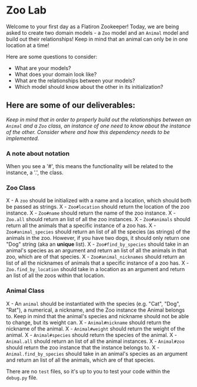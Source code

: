 # Zoo Lab

Welcome to your first day as a Flatiron Zookeeper!
Today, we are being asked to create two domain models - a `Zoo` model and an `Animal` model and build out their relationships! Keep in mind that an animal can only be in one location at a time!

Here are some questions to consider:

* What are your models?
* What does your domain look like?
* What are the relationships between your models? 
* Which model should know about the other in its initialization?

## Here are some of our deliverables:

_Keep in mind that in order to properly build out the relationships between an `Animal` and a `Zoo` class, an instance of one need to know about the instance of the other. Consider where and how this dependency needs to be implemented._

### A note about notation
When you see a '#', this means the functionality will be related to the instance, a '.', the class. 

### Zoo Class
X - A `zoo` should be initialized with a name and a location, which should both be passed as strings.
X - `Zoo#location` should return the location of the zoo instance.
X - `Zoo#name` should return the name of the zoo instance.
X - `Zoo.all` should return an list of all the zoo instances.
X - `Zoo#animals` should return all the animals that a specific instance of a zoo has.
X - `Zoo#animal_species` should return an list of all the species (as strings) of the animals in the zoo. However, if you have two dogs, it should only return one "Dog" string (aka an **unique** list).
X - `Zoo#find_by_species` should take in an animal's species as an argument and return an list of all the animals in that zoo, which are of that species.
X - `Zoo#animal_nicknames` should return an list of all the nicknames of animals that a specific instance of a zoo has.
X - `Zoo.find_by_location` should take in a location as an argument and return an list of all the zoos within that location.

### Animal Class
X - An `animal` should be instantiated with the species (e.g. "Cat", "Dog", "Rat"), a numerical, a nickname, and the Zoo instance the Animal belongs to. Keep in mind that the animal's species and nickname should not be able to change, but its weight can.
X - `Animal#nickname` should return the nickname of the animal.
X - `Animal#weight` should return the weight of the animal.
X - `Animal#species` should return the species of the animal.
X - `Animal.all` should return an list of all the animal instances.
X - `Animal#zoo` should return the zoo instance that the instance belongs to.
X - `Animal.find_by_species` should take in an animal's species as an argument and return an list of all the animals, which are of that species.

There are no `test` files, so it's up to you to test your code within the `debug.py` file.
